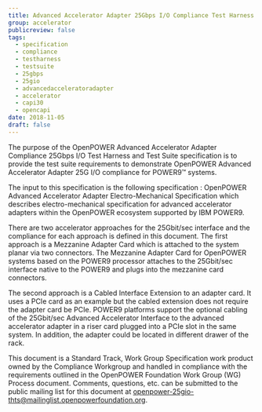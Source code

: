 ```yaml
---
title: Advanced Accelerator Adapter 25Gbps I/O Compliance Test Harness and Test Suite Specification
group: accelerator
publicreview: false
tags:
  - specification
  - compliance
  - testharness
  - testsuite
  - 25gbps
  - 25gio
  - advancedacceleratoradapter
  - accelerator
  - capi30
  - opencapi
date: 2018-11-05
draft: false
---
```


The purpose of the OpenPOWER Advanced Accelerator Adapter Compliance 25Gbps I/O Test Harness and Test Suite specification is
to provide the test suite requirements to demonstrate OpenPOWER Advanced Accelerator Adapter 25G I/O compliance for POWER9™ systems.  

The input to this specification is the following specification :
OpenPOWER Advanced Accelerator Adapter Electro-Mechanical Specification
which describes electro-mechanical specification for advanced accelerator adapters within the OpenPOWER ecosystem supported by IBM POWER9.  

There are two accelerator approaches for the 25Gbit/sec interface and
the compliance for each approach is defined in this document.
The first approach is a Mezzanine Adapter Card which is attached to the system planar via two connectors.
The Mezzanine Adapter Card for OpenPOWER systems based on the POWER9 processor attaches to the 25Gbit/sec interface native to
the POWER9 and plugs into the mezzanine card connectors.  

The second approach is a Cabled Interface Extension to an adapter card.
It uses a PCIe card as an example but the cabled extension does not require the adapter card be PCIe.
POWER9 platforms support the optional cabling of the 25Gbit/sec Advanced Accelerator Interface to
the advanced accelerator adapter in a riser card plugged into a PCIe slot in the same system.
In addition, the adapter could be located in different drawer of the rack.  

This document is a Standard Track, Work Group Specification work product owned by the Compliance Workgroup and
handled in compliance with the requirements outlined in the OpenPOWER Foundation Work Group (WG) Process document.
Comments, questions, etc. can be submitted to the public mailing list for this document at <openpower-25gio-thts@mailinglist.openpowerfoundation.org>.

